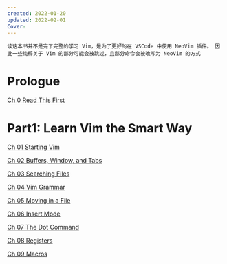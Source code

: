 ```yaml
---
created: 2022-01-20
updated: 2022-02-01
Cover: 
---
```


```ad-warning
读这本书并不是完了完整的学习 Vim，是为了更好的在 VSCode 中使用 NeoVim 插件。 因此一些纯粹关于 Vim 的部分可能会被跳过，且部分命令会被改写为 NeoVim 的方式
```

# Prologue

[Ch 0 Read This First](Learn%20Vim%20(The%20Smart%20Way)/Ch%2000%20Read%20This%20First.md)

# Part1: Learn Vim the Smart Way

[Ch 01 Starting Vim](Learn%20Vim%20(The%20Smart%20Way)/Ch%2001%20Starting%20Vim.md)

[Ch 02 Buffers, Window, and Tabs](Learn%20Vim%20(The%20Smart%20Way)/Ch%2002%20Buffers,%20Window,%20and%20Tabs.md)

[Ch 03 Searching Files](Learn%20Vim%20(The%20Smart%20Way)/Ch%2003%20Searching%20Files.md)

[Ch 04 Vim Grammar](Learn%20Vim%20(The%20Smart%20Way)/Ch%2004%20Vim%20Grammar.md)

[Ch 05 Moving in a File](Learn%20Vim%20(The%20Smart%20Way)/Ch%2005%20Moving%20in%20a%20File.md)

[Ch 06 Insert Mode](Learn%20Vim%20(The%20Smart%20Way)/Ch%2006%20Insert%20Mode.md)

[Ch 07 The Dot Command](Learn%20Vim%20(The%20Smart%20Way)/Ch%2007%20The%20Dot%20Command.md)

[Ch 08 Registers](Learn%20Vim%20(The%20Smart%20Way)/Ch%2008%20Registers.md)

[Ch 09 Macros](Learn%20Vim%20(The%20Smart%20Way)/Ch%2009%20Macros.md)